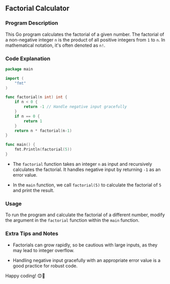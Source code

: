 ## Factorial Calculator

### Program Description

This Go program calculates the factorial of a given number. The factorial of a non-negative integer `n` is the product of all positive integers from `1` to `n`. In mathematical notation, it's often denoted as `n!`.

### Code Explanation

```go
package main

import (
	"fmt"
)

func factorial(n int) int {
	if n < 0 {
		return -1 // Handle negative input gracefully
	}
	if n == 0 {
		return 1
	}
	return n * factorial(n-1)
}

func main() {
	fmt.Println(factorial(5))
}
```

- The `factorial` function takes an integer `n` as input and recursively calculates the factorial. It handles negative input by returning `-1` as an error value.

- In the `main` function, we call `factorial(5)` to calculate the factorial of `5` and print the result.

### Usage

To run the program and calculate the factorial of a different number, modify the argument in the `factorial` function within the `main` function.

### Extra Tips and Notes

- Factorials can grow rapidly, so be cautious with large inputs, as they may lead to integer overflow.

- Handling negative input gracefully with an appropriate error value is a good practice for robust code.

Happy coding! 😊🚀
